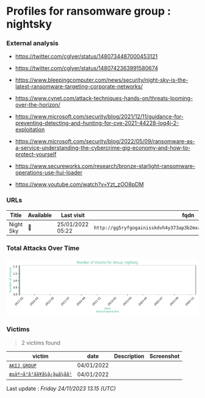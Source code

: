 # Profiles for ransomware group : **nightsky**


> 

### External analysis
- https://twitter.com/cglyer/status/1480734487000453121

- https://twitter.com/cglyer/status/1480742363991580674

- https://www.bleepingcomputer.com/news/security/night-sky-is-the-latest-ransomware-targeting-corporate-networks/

- https://www.cynet.com/attack-techniques-hands-on/threats-looming-over-the-horizon/

- https://www.microsoft.com/security/blog/2021/12/11/guidance-for-preventing-detecting-and-hunting-for-cve-2021-44228-log4j-2-exploitation

- https://www.microsoft.com/security/blog/2022/05/09/ransomware-as-a-service-understanding-the-cybercrime-gig-economy-and-how-to-protect-yourself

- https://www.secureworks.com/research/bronze-starlight-ransomware-operations-use-hui-loader

- https://www.youtube.com/watch?v=Yzt_zOO8pDM

### URLs
| Title | Available | Last visit | fqdn | Screenshot 
|---|---|---|---|---|
| Night Sky | 🔴 | 25/01/2022 05:22 | `http://gg5ryfgogainisskdvh4y373ap3b2mxafcibeh2lvq5x7fx76ygcosad.onion` | ❌ | 

### Total Attacks Over Time

![Statistics](../graphs/stats-nightsky.png)


### Victims

> 2 victims found

| victim | date | Description | Screenshot | 
|---|---|---|---|
| [`AKIJ GROUP`](https://google.com/search?q=AKIJ+GROUP) | 04/01/2022 |   |   |
| [`æ±äº¬ã³ã³ãã¥ã¼ã¿ãµã¼ãã¹`](https://google.com/search?q=%C3%A6%C2%9D%C2%B1%C3%A4%C2%BA%C2%AC%C3%A3%C2%82%C2%B3%C3%A3%C2%83%C2%B3%C3%A3%C2%83%C2%94%C3%A3%C2%83%C2%A5%C3%A3%C2%83%C2%BC%C3%A3%C2%82%C2%BF%C3%A3%C2%82%C2%B5%C3%A3%C2%83%C2%BC%C3%A3%C2%83%C2%93%C3%A3%C2%82%C2%B9) | 04/01/2022 |   |   |



Last update : _Friday 24/11/2023 13.15 (UTC)_
